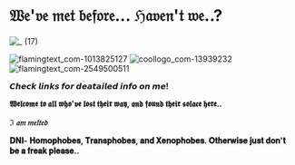 # 𝔚𝔢'𝔳𝔢 𝔪𝔢𝔱 𝔟𝔢𝔣𝔬𝔯𝔢... ℌ𝔞𝔳𝔢𝔫'𝔱 𝔴𝔢..?

![_ (17)](https://github.com/user-attachments/assets/767d70c7-4723-432a-815d-e4941d4c6950)


![flamingtext_com-1013825127](https://github.com/user-attachments/assets/4c314c3c-dd1c-494a-83d0-783cc9746a7e)[]([url](https://guttzzzglore.straw.page))
![coollogo_com-13939232](https://github.com/user-attachments/assets/24ecfd85-77f1-48cc-8b21-63feed6ee24b)[]([url](https://gutzgal0re.atabook.org))
![flamingtext_com-2549500511](https://github.com/user-attachments/assets/2c0f0d0d-dc2f-4678-ba32-8d2e911dac78)[]([(https://en.pronouns.page/@M3LTEDD))

**𝘾𝙝𝙚𝙘𝙠 𝙡𝙞𝙣𝙠𝙨 𝙛𝙤𝙧 𝙙𝙚𝙖𝙩𝙖𝙞𝙡𝙚𝙙 𝙞𝙣𝙛𝙤 𝙤𝙣  𝙢𝙚!**

**𝖂𝖊𝖑𝖈𝖔𝖒𝖊 𝖙𝖔 𝖆𝖑𝖑 𝖜𝖍𝖔'𝖛𝖊 𝖑𝖔𝖘𝖙 𝖙𝖍𝖊𝖎𝖗 𝖜𝖆𝖞, 𝖆𝖓𝖉 𝖋𝖔𝖚𝖓𝖉 𝖙𝖍𝖊𝖎𝖗 𝖘𝖔𝖑𝖆𝖈𝖊 𝖍𝖊𝖗𝖊..**

***ℑ 𝔞𝔪 𝔪𝔢𝔩𝔱𝔢𝔡***

**𝐃𝐍𝐈- 𝐇𝐨𝐦𝐨𝐩𝐡𝐨𝐛𝐞𝐬, 𝐓𝐫𝐚𝐧𝐬𝐩𝐡𝐨𝐛𝐞𝐬, 𝐚𝐧𝐝 𝐗𝐞𝐧𝐨𝐩𝐡𝐨𝐛𝐞𝐬. 𝐎𝐭𝐡𝐞𝐫𝐰𝐢𝐬𝐞 𝐣𝐮𝐬𝐭 𝐝𝐨𝐧'𝐭 𝐛𝐞 𝐚 𝐟𝐫𝐞𝐚𝐤 𝐩𝐥𝐞𝐚𝐬𝐞..**





